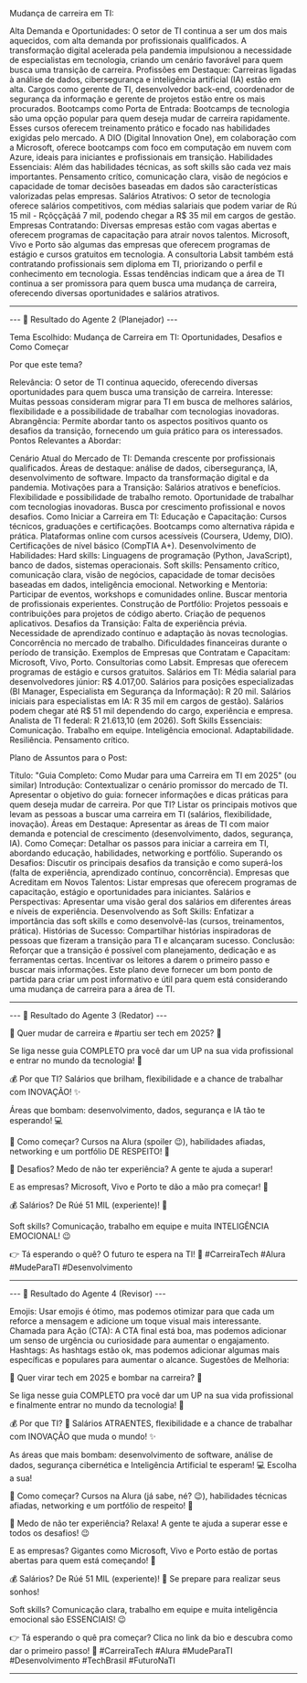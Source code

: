 Mudança de carreira em TI:


Alta Demanda e Oportunidades: O setor de TI continua a ser um dos mais aquecidos, com alta demanda por profissionais qualificados. A transformação digital acelerada pela pandemia impulsionou a necessidade de especialistas em tecnologia, criando um cenário favorável para quem busca uma transição de carreira.
Profissões em Destaque: Carreiras ligadas à análise de dados, cibersegurança e inteligência artificial (IA) estão em alta. Cargos como gerente de TI, desenvolvedor back-end, coordenador de segurança da informação e gerente de projetos estão entre os mais procurados.
Bootcamps como Porta de Entrada: Bootcamps de tecnologia são uma opção popular para quem deseja mudar de carreira rapidamente. Esses cursos oferecem treinamento prático e focado nas habilidades exigidas pelo mercado. A DIO (Digital Innovation One), em colaboração com a Microsoft, oferece bootcamps com foco em computação em nuvem com Azure, ideais para iniciantes e profissionais em transição.
Habilidades Essenciais: Além das habilidades técnicas, as soft skills são cada vez mais importantes. Pensamento crítico, comunicação clara, visão de negócios e capacidade de tomar decisões baseadas em dados são características valorizadas pelas empresas.
Salários Atrativos: O setor de tecnologia oferece salários competitivos, com médias salariais que podem variar de Rú
 15 mil - Rçõççãçãá
 7 mil, podendo chegar a R$ 35 mil em cargos de gestão.
Empresas Contratando: Diversas empresas estão com vagas abertas e oferecem programas de capacitação para atrair novos talentos. Microsoft, Vivo e Porto são algumas das empresas que oferecem programas de estágio e cursos gratuitos em tecnologia. A consultoria Labsit também está contratando profissionais sem diploma em TI, priorizando o perfil e conhecimento em tecnologia.
Essas tendências indicam que a área de TI continua a ser promissora para quem busca uma mudança de carreira, oferecendo diversas oportunidades e salários atrativos.

--------------------------------------------------------------

--- 📝 Resultado do Agente 2 (Planejador) ---

Tema Escolhido: Mudança de Carreira em TI: Oportunidades, Desafios e Como Começar

Por que este tema?

Relevância: O setor de TI continua aquecido, oferecendo diversas oportunidades para quem busca uma transição de carreira.
Interesse: Muitas pessoas consideram migrar para TI em busca de melhores salários, flexibilidade e a possibilidade de trabalhar com tecnologias inovadoras.
Abrangência: Permite abordar tanto os aspectos positivos quanto os desafios da transição, fornecendo um guia prático para os interessados.
Pontos Relevantes a Abordar:

Cenário Atual do Mercado de TI:
Demanda crescente por profissionais qualificados.
Áreas de destaque: análise de dados, cibersegurança, IA, desenvolvimento de software.
Impacto da transformação digital e da pandemia.
Motivações para a Transição:
Salários atrativos e benefícios.
Flexibilidade e possibilidade de trabalho remoto.
Oportunidade de trabalhar com tecnologias inovadoras.
Busca por crescimento profissional e novos desafios.
Como Iniciar a Carreira em TI:
Educação e Capacitação:
Cursos técnicos, graduações e certificações.
Bootcamps como alternativa rápida e prática.
Plataformas online com cursos acessíveis (Coursera, Udemy, DIO).
Certificações de nível básico (CompTIA A+).
Desenvolvimento de Habilidades:
Hard skills: Linguagens de programação (Python, JavaScript), banco de dados, sistemas operacionais.
Soft skills: Pensamento crítico, comunicação clara, visão de negócios, capacidade de tomar decisões baseadas em dados, inteligência emocional.
Networking e Mentoria:
Participar de eventos, workshops e comunidades online.
Buscar mentoria de profissionais experientes.
Construção de Portfólio:
Projetos pessoais e contribuições para projetos de código aberto.
Criação de pequenos aplicativos.
Desafios da Transição:
Falta de experiência prévia.
Necessidade de aprendizado contínuo e adaptação às novas tecnologias.
Concorrência no mercado de trabalho.
Dificuldades financeiras durante o período de transição.
Exemplos de Empresas que Contratam e Capacitam:
Microsoft, Vivo, Porto.
Consultorias como Labsit.
Empresas que oferecem programas de estágio e cursos gratuitos.
Salários em TI:
Média salarial para desenvolvedores júnior: R$ 4.017,00.
Salários para posições especializadas (BI Manager, Especialista em Segurança da Informação): R
 20 mil.
Salários iniciais para especialistas em IA: R
 35 mil em cargos de gestão).
Salários podem chegar até R$ 51 mil dependendo do cargo, experiência e empresa.
Analista de TI federal: R
 21.613,10 (em 2026).
Soft Skills Essenciais:
Comunicação.
Trabalho em equipe.
Inteligência emocional.
Adaptabilidade.
Resiliência.
Pensamento crítico.

Plano de Assuntos para o Post:

Título: "Guia Completo: Como Mudar para uma Carreira em TI em 2025" (ou similar)
Introdução:
Contextualizar o cenário promissor do mercado de TI.
Apresentar o objetivo do guia: fornecer informações e dicas práticas para quem deseja mudar de carreira.
Por que TI?
Listar os principais motivos que levam as pessoas a buscar uma carreira em TI (salários, flexibilidade, inovação).
Áreas em Destaque:
Apresentar as áreas de TI com maior demanda e potencial de crescimento (desenvolvimento, dados, segurança, IA).
Como Começar:
Detalhar os passos para iniciar a carreira em TI, abordando educação, habilidades, networking e portfólio.
Superando os Desafios:
Discutir os principais desafios da transição e como superá-los (falta de experiência, aprendizado contínuo, concorrência).
Empresas que Acreditam em Novos Talentos:
Listar empresas que oferecem programas de capacitação, estágio e oportunidades para iniciantes.
Salários e Perspectivas:
Apresentar uma visão geral dos salários em diferentes áreas e níveis de experiência.
Desenvolvendo as Soft Skills:
Enfatizar a importância das soft skills e como desenvolvê-las (cursos, treinamentos, prática).
Histórias de Sucesso:
Compartilhar histórias inspiradoras de pessoas que fizeram a transição para TI e alcançaram sucesso.
Conclusão:
Reforçar que a transição é possível com planejamento, dedicação e as ferramentas certas.
Incentivar os leitores a darem o primeiro passo e buscar mais informações.
Este plano deve fornecer um bom ponto de partida para criar um post informativo e útil para quem está considerando uma mudança de carreira para a área de TI.

--------------------------------------------------------------

--- 📝 Resultado do Agente 3 (Redator) ---

🚀 Quer mudar de carreira e #partiu ser tech em 2025? 🚀

Se liga nesse guia COMPLETO pra você dar um UP na sua vida profissional e entrar no mundo da tecnologia! 🤩

💰 Por que TI? Salários que brilham, flexibilidade e a chance de trabalhar com INOVAÇÃO! ✨

Áreas que bombam: desenvolvimento, dados, segurança e IA tão te esperando! 💻

🤔 Como começar? Cursos na Alura (spoiler 😉), habilidades afiadas, networking e um portfólio DE RESPEITO! 🚀

💪 Desafios? Medo de não ter experiência? A gente te ajuda a superar!

E as empresas? Microsoft, Vivo e Porto te dão a mão pra começar! 🤝

💰 Salários? De Rúé
 51 MIL (experiente)! 🤑

Soft skills? Comunicação, trabalho em equipe e muita INTELIGÊNCIA EMOCIONAL! 😉

👉 Tá esperando o quê? O futuro te espera na TI! 🚀 #CarreiraTech #Alura #MudeParaTI #Desenvolvimento

--------------------------------------------------------------

--- 📝 Resultado do Agente 4 (Revisor) ---

Emojis: Usar emojis é ótimo, mas podemos otimizar para que cada um reforce a mensagem e adicione um toque visual mais interessante.
Chamada para Ação (CTA): A CTA final está boa, mas podemos adicionar um senso de urgência ou curiosidade para aumentar o engajamento.
Hashtags: As hashtags estão ok, mas podemos adicionar algumas mais específicas e populares para aumentar o alcance.
Sugestões de Melhoria:

🚀 Quer virar tech em 2025 e bombar na carreira? 🚀

Se liga nesse guia COMPLETO pra você dar um UP na sua vida profissional e finalmente entrar no mundo da tecnologia! 🤩

💰 Por que TI? 👀 Salários ATRAENTES, flexibilidade e a chance de trabalhar com INOVAÇÃO que muda o mundo! ✨

As áreas que mais bombam: desenvolvimento de software, análise de dados, segurança cibernética e Inteligência Artificial te esperam! 💻 Escolha a sua!

🤔 Como começar? Cursos na Alura (já sabe, né? 😉), habilidades técnicas afiadas, networking e um portfólio de respeito! 🚀

💪 Medo de não ter experiência? Relaxa! A gente te ajuda a superar esse e todos os desafios! 😉

E as empresas? Gigantes como Microsoft, Vivo e Porto estão de portas abertas para quem está começando! 🤝

💰 Salários? De Rúé
 51 MIL (experiente)! 🤑 Se prepare para realizar seus sonhos!

Soft skills? Comunicação clara, trabalho em equipe e muita inteligência emocional são ESSENCIAIS! 😉

👉 Tá esperando o quê pra começar? Clica no link da bio e descubra como dar o primeiro passo! 🚀 #CarreiraTech #Alura #MudeParaTI #Desenvolvimento #TechBrasil #FuturoNaTI

--------------------------------------------------------------
